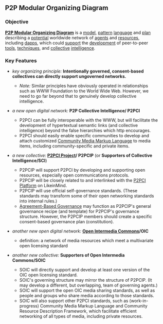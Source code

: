 ## P2P Modular Organizing Diagram

### Objective

**[P2P Modular Organizing Diagram](https://docs.google.com/drawings/d/1KZpc4_98IrJ0cjcFpkL5TcBug63fsTrT6i5eL2j5z80/edit?usp=sharing)** is a [model](https://github.com/gcassel/Modular-Organizing-Terminology/blob/master/terms/model.md), [pattern](https://github.com/gcassel/Modular-Organizing-Terminology/blob/master/terms/pattern.md) [language](https://github.com/gcassel/Modular-Organizing-Terminology/blob/master/terms/language.md) and [plan](https://github.com/gcassel/Modular-Organizing-Terminology/blob/master/terms/plan.md) describing a [potential](https://github.com/gcassel/Modular-Organizing-Terminology/blob/master/terms/potential.md) worldwide network of [agents](https://github.com/gcassel/Modular-Organizing-Terminology/blob/master/terms/agent.md) and [resources](https://github.com/gcassel/Modular-Organizing-Terminology/blob/master/terms/resource.md), including [dapps](https://github.com/gcassel/Modular-Organizing-Terminology/blob/master/compound-terms/dapp.md), which could [support](https://github.com/gcassel/Modular-Organizing-Terminology/blob/master/terms/support.md) the [development](https://github.com/gcassel/Modular-Organizing-Terminology/blob/master/terms/develop.md) of peer-to-peer [tools](https://github.com/gcassel/Modular-Organizing-Terminology/blob/master/terms/tool.md), [techniques](https://github.com/gcassel/Modular-Organizing-Terminology/blob/master/terms/technique.md), and [collective](https://github.com/gcassel/Modular-Organizing-Terminology/blob/master/compound-terms/group-agent.md) [intelligence](https://github.com/gcassel/Modular-Organizing-Terminology/blob/master/terms/intelligence.md).    

### Key Features

* *key organizing principle:*  **Intentionally governed, consent-based collectives can directly support ungoverned networks.**
   * *Note:* Similar principles have obviously operated in relationships such as WWW Foundation to the World Wide Web. However, we need to go far beyond that to genuinely develop collective intelligence.
		
* *a new open digital network:* **P2P Collective Intelligence/ P2PCI**
   * P2PCI can be fully interoperable with the WWW, but will facilitate the development of hypertextual semantic links (and collective intelligence) beyond the false hierarchies which http encourages.
   * P2PCI should easily enable specific communities to develop and attach customized [Community Media Markup Language](https://github.com/gcassel/Models/blob/master/community-media-markup-language.md) to media items, including community-specific and private items.
   
* *a new collective:* **[P2PCI Project](https://github.com/P2PCI-project/P2PCI-Platform)/ P2PCIP** (or **Supporters of Collective Intelligence/SCI**)
   * P2PCIP will support P2PCI by developing and supporting open resources, especially open communications protocols. 
   * P2PCIP will be closely related to and interlinked with the [P2PCI Platform](http://confocal-manawatu.pbworks.com/w/page/106804227/P2P%20Collective%20Intelligence%20Platform) on LikeinMind.
   * P2PCIP will use official self-governance standards.  (These standards may transform some of their open networking standards into internal rules.)
   * [Agreement-Based Governance](https://docs.google.com/document/d/1c_xWEIay-2jyJ3Rqb6OgTxoZBJfjNW4d6w6ukXyeJk4/edit?usp=sharing) may function as P2PCIP's general governance recipe (and template) for P2PCIP's governance structure.  However, the P2PCIP members should create a specific consent-based governance plan (constitution).
   
* *another new open digital network:*  **[Open Intermedia Commons](https://docs.google.com/document/d/1RfXaOCg4VBZ2tcKu1tjBPIkabGruSLueH4T4g_8cWTs/edit?usp=sharing)/OIC**
   * definition: a network of media resources which meet a multivariate open licensing standard
   
* *another new collective:*  **Supporters of Open Intermedia Commons/SOIC**
   * SOIC will directly support and develop at least one version of the OIC open licensing standard.
   * SOIC's governing structure may mirror the structure of P2PCIP.  (It may develop a different, but overlapping, team of governing agents.)
   * SOIC will support the open OIC media sharing standards, as well as people and groups who share media according to those standards.
   * SOIC will also support other P2PCI standards, such as (work-in-progress) Community Media Markup Language and Community Resource Description Framework, which facilitate efficient networking of all types of media, including private resources.
